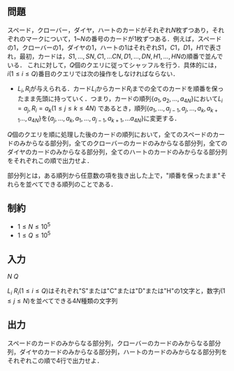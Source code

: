 ## 問題

スペード，クローバー，ダイヤ，ハートのカードがそれぞれ$N$枚ずつあり，それぞれのマークについて，$1$~$N$の番号のカードが1枚ずつある．例えば，スペードの$1$，クローバーの$1$，ダイヤの$1$，ハートの$1$はそれぞれ$S1$，$C1$，$D1$，$H1$で表され，最初，カードは，$S1,...,SN,C1,...CN,D1,...,DN,H1,...,HN$の順番で並んでいる．
これに対して，$Q$個のクエリに従ってシャッフルを行う．具体的には，$i (1 \leq i \leq Q)$番目のクエリでは次の操作をしなければならない．

- $L_i,R_i$が与えられる．カード$L_i$からカード$R_i$までの全てのカードを順番を保ったまま先頭に持っていく．つまり，カードの順列$\{a_1,a_2,...,a_{4N}\}$において$L_i=a_j,R_i=a_k (1 \leq j \leq k \leq 4N)$ であるとき，順列$\{a_1,…,a_{j-1},a_j,…,a_k,a_{k+1}...,a_{4N}\}$を$\{a_j,…,a_k,a_1,…,a_{j−1},a_{k+1},...a_{4N}\}$に変更する．

$Q$個のクエリを順に処理した後のカードの順列において，全てのスペードのカードのみからなる部分列，全てのクローバーのカードのみからなる部分列，全てのダイヤのカードのみからなる部分列，全てのハートのカードのみからなる部分列をそれぞれこの順で出力せよ．

部分列とは，ある順列から任意数の項を抜き出した上で，"順番を保ったまま"それらを並べてできる順列のことである．

## 制約

- $1 \leq N \leq {10}^5$
- $1 \leq Q \leq {10}^5$

## 入力

$N\ Q$

$L_i\ R_i(1 \leq i \leq Q)$はそれぞれ"S"または"C"または"D"または"H"の1文字と，数字$j (1 \leq j \leq N)$を並べてできる$4N$種類の文字列

## 出力

スペードのカードのみからなる部分列，クローバーのカードのみからなる部分列，ダイヤのカードのみからなる部分列，ハートのカードのみからなる部分列をそれぞれこの順で4行で出力せよ．